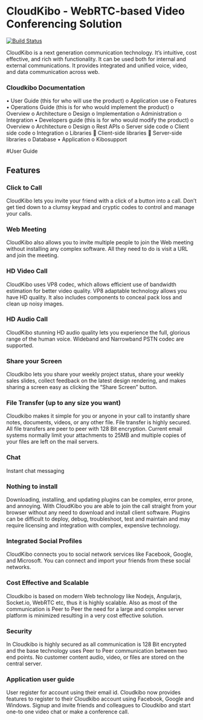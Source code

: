 # CloudKibo - WebRTC-based Video Conferencing Solution  

[![Build Status](https://api.shippable.com/projects/550a83015ab6cc1352a4c97c/badge?branchName=master)](https://app.shippable.com/projects/550a83015ab6cc1352a4c97c/builds/latest)   
      
    
   

CloudKibo is a next generation communication technology. It’s intuitive, cost effective, and rich with functionality. It can be used both for internal and external communications. It provides integrated and unified voice, video, and data communication across web.

### Cloudkibo Documentation 
•	User Guide (this for who will use the product)
    o	Application use
    o	Features
•	Operations Guide (this is for who would implement the product)
    o	Overview
    o	Architecture
    o	Design
    o	Implementation 
    o	Administration
    o	Integration
•	Developers guide (this is for who would modify the product)
    o	Overview
    o	Architecture
    o	Design
    o	Rest APIs
    o	Server side code
    o	Client side code
    o	Integration
    o	Libraries
      	Client-side libraries 
      	Server-side libraries
    o	Database
•	Application
    o	Kibosupport


#User Guide
## Features
### Click to Call
CloudKibo lets you invite your friend with a click of a button into a call. Don’t get tied down to a clumsy keypad and cryptic codes to control and manage your calls.
### Web Meeting
CloudKibo also allows you to invite multiple people to join the Web meeting without installing any complex software. All they need to do is visit a URL and join the meeting.
### HD Video Call
CloudKibo uses VP8 codec, which allows efficient use of bandwidth estimation for better video quality. VP8 adaptable technology allows you have HD quality. It also includes components to conceal pack loss and clean up noisy images.  
### HD Audio Call
CloudKibo stunning HD audio quality lets you experience the full, glorious range of the human voice. Wideband and Narrowband PSTN codec are supported. 
### Share your Screen
Cloudkibo lets you share your weekly project status, share your weekly sales slides, collect feedback on the latest design rendering, and makes sharing a screen easy as clicking the “Share Screen” button.
### File Transfer (up to any size you want)
Cloudkibo makes it simple for you or anyone in your call to instantly share notes, documents, videos, or any other file. File transfer is highly secured. All file transfers are peer to peer with 128 Bit encryption. Current email systems normally limit your attachments to 25MB and multiple copies of your files are left on the mail servers.  
### Chat
Instant chat messaging
### Nothing to install
Downloading, installing, and updating plugins can be complex, error prone, and annoying. With CloudKibo you are able to join the call straight from your browser without any need to download and install client software. Plugins can be difficult to deploy, debug, troubleshoot, test and maintain and may require licensing and integration with complex, expensive technology.
### Integrated Social Profiles
CloudKibo connects you to social network services like Facebook, Google, and Microsoft. You can connect and import your friends from these social networks.
### Cost Effective and Scalable
Cloudkibo is based on modern Web technology like Nodejs, Angularjs, Socket.io, WebRTC etc, thus it is highly scalable. Also as most of the communication is Peer to Peer the need for a large and complex server platform is minimized resulting in a very cost effective solution. 
### Security
In Cloudkibo is highly secured as all communication is 128 Bit encrypted and the base technology uses Peer to Peer communication between two end points. No customer content audio, video, or files are stored on the central server. 
### Application user guide
User register for account using their email id. Cloudkibo now provides features to register to their Cloudkibo account using Facebook, Google and Windows.
Signup and invite friends and colleagues to Cloudkibo and start one-to one video chat or make a conference call. 

